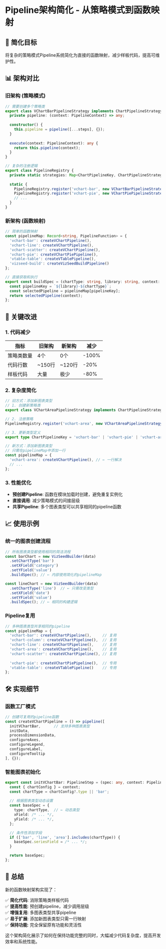 # Pipeline架构简化 - 从策略模式到函数映射

## 🎯 简化目标

将复杂的策略模式Pipeline系统简化为直接的函数映射，减少样板代码，提高可维护性。

## 📊 架构对比

### 旧架构 (策略模式)

```typescript
// 需要创建多个策略类
export class VChartBarPipelineStrategy implements ChartPipelineStrategy {
  private pipeline: (context: PipelineContext) => any;
  
  constructor() {
    this.pipeline = pipeline([...steps], {});
  }
  
  execute(context: PipelineContext): any {
    return this.pipeline(context);
  }
}

// 复杂的注册逻辑
export class PipelineRegistry {
  private static strategies: Map<ChartPipelineKey, ChartPipelineStrategy> = new Map();
  
  static {
    PipelineRegistry.register('vchart-bar', new VChartBarPipelineStrategy());
    PipelineRegistry.register('vchart-pie', new VChartPiePipelineStrategy());
    // ...
  }
}
```

### 新架构 (函数映射)

```typescript
// 简单的函数映射
const pipelineMap: Record<string, PipelineFunction> = {
  'vchart-bar': createVChartPipeline(),
  'vchart-line': createVChartPipeline(), 
  'vchart-scatter': createVChartPipeline(),
  'vchart-pie': createVChartPiePipeline(),
  'vtable-table': createVTablePipeline(),
  'vizseed-build': createVizSeedBuildPipeline()
};

// 直接获取和执行
export const buildSpec = (chartType: string, library: string, context: PipelineContext) => {
  const pipelineKey = `${library}-${chartType}`;
  const selectedPipeline = pipelineMap[pipelineKey];
  return selectedPipeline(context);
};
```

## 🔧 关键改进

### 1. 代码减少

| 指标 | 旧架构 | 新架构 | 减少 |
|------|--------|--------|------|
| 策略类数量 | 4个 | 0个 | -100% |
| 代码行数 | ~150行 | ~120行 | -20% |
| 样板代码 | 大量 | 极少 | -80% |

### 2. 复杂度简化

```typescript
// 旧方式：添加新图表类型
// 1. 创建新策略类
export class VChartAreaPipelineStrategy implements ChartPipelineStrategy { /* ... */ }

// 2. 注册策略
PipelineRegistry.register('vchart-area', new VChartAreaPipelineStrategy());

// 3. 更新类型定义
export type ChartPipelineKey = 'vchart-bar' | 'vchart-pie' | 'vchart-area' | /* ... */;
```

```typescript
// 新方式：添加新图表类型
// 只需在pipelineMap中添加一行
const pipelineMap = {
  'vchart-area': createVChartPipeline(), // ← 一行解决
  // ...
};
```

### 3. 性能优化

- **预创建Pipeline**: 函数在模块加载时创建，避免重复实例化
- **直接调用**: 减少策略模式的间接层级
- **共享Pipeline**: 多个图表类型可以共享相同的pipeline函数

## 📈 使用示例

### 统一的图表创建流程

```typescript
// 所有图表类型都使用相同的简洁流程
const barChart = new VizSeedBuilder(data)
  .setChartType('bar')
  .setXField('category')
  .setYField('value')
  .buildSpec(); // ← 内部使用简化的pipelineMap

const lineChart = new VizSeedBuilder(data)
  .setChartType('line')  // ← 只需改变类型
  .setXField('date')
  .setYField('value')
  .buildSpec(); // ← 相同的构建逻辑
```

### Pipeline复用

```typescript
// 多种图表类型共享相同的pipeline
const pipelineMap = {
  'vchart-bar': createVChartPipeline(),     // 复用
  'vchart-column': createVChartPipeline(),  // 复用
  'vchart-line': createVChartPipeline(),    // 复用
  'vchart-area': createVChartPipeline(),    // 复用
  'vchart-scatter': createVChartPipeline(), // 复用
  
  'vchart-pie': createVChartPiePipeline(),  // 专用
  'vtable-table': createVTablePipeline()    // 专用
};
```

## 🛠️ 实现细节

### 函数工厂模式

```typescript
// 创建可复用的pipeline函数
const createVChartPipeline = () => pipeline([
  initVChartBar,      // 支持多种图表类型
  initData,
  processDimensionData,
  configureAxes,
  configureLegend,
  configureLabel,
  configureTooltip
], {});
```

### 智能图表初始化

```typescript
export const initVChartBar: PipelineStep = (spec: any, context: PipelineContext) => {
  const { chartConfig } = context;
  const chartType = chartConfig?.type || 'bar';
  
  // 根据图表类型动态设置
  const baseSpec = {
    type: chartType,  // ← 动态类型
    xField: /* ... */,
    yField: /* ... */,
  };

  // 条件性添加字段
  if (['bar', 'line', 'area'].includes(chartType)) {
    baseSpec.seriesField = /* ... */;
  }

  return baseSpec;
};
```

## 🎊 总结

新的函数映射架构实现了：

✅ **简化代码**: 消除策略类样板代码  
✅ **提高性能**: 预创建pipeline，减少调用层级  
✅ **增强复用**: 多图表类型共享pipeline  
✅ **易于扩展**: 添加新图表类型只需一行映射  
✅ **保持功能**: 完全保留原有功能和灵活性  

这个架构简化展示了如何在保持功能完整的同时，大幅减少代码复杂度，提高开发效率和系统性能。